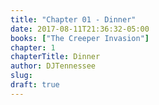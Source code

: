 ```yaml
---
title: "Chapter 01 - Dinner"
date: 2017-08-11T21:36:32-05:00
books: ["The Creeper Invasion"]
chapter: 1
chapterTitle: Dinner
author: DJTennessee
slug: 
draft: true
---
```


